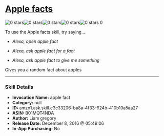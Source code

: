 # [Apple facts](http://alexa.amazon.com/#skills/amzn1.ask.skill.c3c33206-ba8a-4f33-924b-410b10a5aa27)
![0 stars](../../images/ic_star_border_black_18dp_1x.png)![0 stars](../../images/ic_star_border_black_18dp_1x.png)![0 stars](../../images/ic_star_border_black_18dp_1x.png)![0 stars](../../images/ic_star_border_black_18dp_1x.png)![0 stars](../../images/ic_star_border_black_18dp_1x.png) 0

To use the Apple facts skill, try saying...

* *Alexa, open apple fact*

* *Alexa, ask apple fact for a fact*

* *Alexa, ask apple fact to give me something*

Gives you a random fact about apples

***

### Skill Details

* **Invocation Name:** apple fact
* **Category:** null
* **ID:** amzn1.ask.skill.c3c33206-ba8a-4f33-924b-410b10a5aa27
* **ASIN:** B01MQT4NDA
* **Author:** Liam gregory
* **Release Date:** December 8, 2016 @ 05:49:06
* **In-App Purchasing:** No
